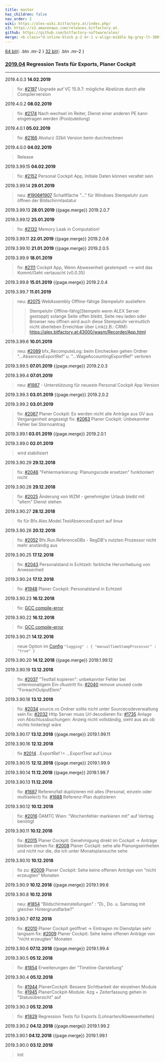 ```yaml
---
title: master
has_children: false
nav_order: 2
wiki: https://alex-wiki.bitfactory.at/index.php/
s3: https://s3.amazonaws.com/releases.bitfactory.at.
github: https://github.com/bitfactory-software/alex/
merge: <b class="d-inline-block p-2 mr-1 v-align-middle bg-grey-lt-300">Merge</b>
---
```


[64 bit]({{page.s3}}{{page.title}}/ALEX64.zip){: .btn .mr-2 }
[32 bit]({{page.s3}}{{page.title}}/ALEX32.zip){: .btn .mr-2 }

### [2019.04]({{page.github}}milestone/32) Regression Tests für Exports, Planer Cockpit
___

2019.4.0.3 **14.02.2019**
>fix: [#2197]({{page.github}}issues/2197) Upgrade auf VC 15.9.7: mögliche Abstürze durch alte Compilerversion 

2019.4.0.2 **08.02.2019**
>fix: [#2174]({{page.github}}issues/2174) Nach wechsel im Reiter, Dienst einer anderen PE kann eingetragen werden (Poolzuteilung) 

2019.4.0.1 **05.02.2019**
>fix: [#2166]({{page.github}}issues/2166) Absturz 32bit Version beim durchrechnen 

2019.4.0.0 **04.02.2019**
> Release

2019.3.99.15 **04.02.2019**
> fix: [#2152]({{page.github}}issues/2152) Personal Cockpit App, Initiale Daten können veraltet sein 

2019.3.99.14 **29.01.2019**
> neu: [#1906]({{page.github}}issues/1906)[#1907]({{page.github}}issues/1907) Schaltfläche "..." für Windows Stempeluhr zum öffnen der Bildschirmtastatur 

2019.3.99.13 **28.01.2019** {{page.merge}} 2019.2.0.7

2019.3.99.12 **25.01.2019**
> fix: [#2132]({{page.github}}issues/2132) Memory Leak in Computation!

2019.3.99.11 **22.01.2019** {{page.merge}} 2019.2.0.6

2019.3.99.10 **21.01.2019** {{page.merge}} 2019.2.0.5

2019.3.99.9 **18.01.2019**
> fix: [#2111]({{page.github}}issues/2111) Cockpit App, Wenn Abwesenheit gestempelt --> wird das Kommt/Geht vertauscht (v0.0.35)

2019.3.99.8 **15.01.2019** {{page.merge}} 2019.2.0.4

2019.3.99.7 **11.01.2019**
> neu: [#2075]({{page.github}}issues/2075) WebAssembly Offline-fähige Stempeluhr ausliefern
>> Stempeluhr Offline-fähig(Stempeln wenn ALEX Server gestoppt) solange Seite offen bleibt, Seite neu laden oder Browser neu öffnen wird auch diese Stempeluhr vermutlich nicht überleben
>> Erreichbar über Link(z.B.: CRM): https://alex.bitfactory.at:43000/wasm/Recorder/App.html

2019.3.99.6 **10.01.2019**
> neu: [#2089]({{page.github}}issues/2089) bfx_RecomputeLog: beim Einchecken gehen Ordner "...AbsencesExportRef" u. "...WageAccountingExportRef" verloren

2019.3.99.5 **07.01.2019** {{page.merge}} 2019.2.0.3

2019.3.99.4 **07.01.2019**
> neu: [#1987]({{page.github}}issues/1987) - Unterstützung für neueste Personal Cockpit App Version

2019.3.99.3 **03.01.2019** {{page.merge}} 2019.2.0.2

2019.3.99.2 **03.01.2019**
> fix: [#2067]({{page.github}}issues/2067) Planer Cockpit: Es werden nicht alle Anträge aus GV aus Vergangenheit angezeigt
> fix: [#2063]({{page.github}}issues/2063) Planer Cockpit: Unbekannter Fehler bei Stornoantrag

2019.3.99.1 **03.01.2019** {{page.merge}} 2019.2.0.1

2019.3.99.0 **02.01.2019**
> wird stabilisiert

2019.3.90.29 **29.12.2018**
> fix: [#2046]({{page.github}}issues/2046) "Fehlermarkierung: Planungscode ersetzen" funktioniert nicht

2019.3.90.28 **29.12.2018**
> fix: [#2025]({{page.github}}issues/2025) Änderung von WZM - genehmigter Urlaub bleibt mit "altem" Dienst stehen

2019.3.90.27 **28.12.2018**
> fix für Bfx.Alex.Model.TestAbsencesExport auf linux

2019.3.90.26 **20.12.2018**
> fix: [#2052]({{page.github}}issues/2052) Bfx.Run.ReferenceDBs - RegDB's nutzten Prozessor nicht mehr anständig aus

2019.3.90.25 **17.12.2018**
> fix: [#2043]({{page.github}}issues/2043) Personalstand in Echtzeit: farbliche Hervorhebung von Anwesenheit

2019.3.90.24 **17.12.2018**
> fix: [#1948]({{page.github}}issues/1948) Planer Cockpit: Personalstand in Echtzeit

2019.3.90.23 **16.12.2018**
> fix: [GCC compile-error]({{page.github}}commit/2e204f780cee804bfceeb7062e1f10f7cacebf37)

2019.3.90.22 **16.12.2018**
> fix: [GCC compile-error]({{page.github}}commit/746184014d0a36bfff05d53ebaadff80b9346194)

2019.3.90.21 **14.12.2018**
> neue Option im [Config]({{page.wiki}}ALEX-Config-File) `"logging" : { "manualTimeStampProcessor" : "true" }`

2019.3.90.20 **14.12.2018** {{page.merge}} 2019.1.99.12

2019.3.90.19 **13.12.2018**
> fix: [#2037]({{page.github}}issues/2037) "Testfall kopieren": unbekannter Fehler bei untermonatigem Ein-/Austritt
> fix: [#2040]({{page.github}}issues/2040) remove unused code "ForeachOutputElem"

2019.3.90.18 **13.12.2018**
> fix: [#2034]({{page.github}}issues/2034) source\.vs Ordner sollte nicht unter Sourcecodeverwaltung sein
> fix: [#2032]({{page.github}}issues/2032) Http Server muss Url decodieren
> fix: [#1735]({{page.github}}issues/1735) Anlage von Abschlussbuchungen: Anzeig nicht vollständig, sieht aus als ob nichts hinterlegt wäre

2019.3.90.17 **13.12.2018** {{page.merge}} 2019.1.99.11

2019.3.90.16 **12.12.2018**
> fix [#2014]({{page.github}}issues/2014) ..ExportRef != ...ExportTest auf Linux

2019.3.90.15 **12.12.2018** {{page.merge}} 2019.1.99.9

2019.3.90.14 **11.12.2018** {{page.merge}} 2019.1.99.7

2019.3.90.13 **11.12.2018**
> fix: [#1687]({{page.github}}issues/1687) Referenzfall duplizieren mit alles (Personal, einzeln oder multiselect)
> fix: [#1688]({{page.github}}issues/1688) Referenz-Plan duplizieren

2019.3.90.12 **10.12.2018**
> fix: [#2016]({{page.github}}issues/2016) ÖAMTC Wien: "Wochenfehler markieren mit" auf Vertrag benötigt

2019.3.90.11 **10.12.2018**
> fix: [#2015]({{page.github}}issues/2015) Planer Cockpit: Genehmigung direkt im Cockpit -> Anträge bleiben stehen
> fix: [#2008]({{page.github}}issues/2008) Planer Cockpit: sehe alle Planungseinheiten und nicht nur die, die ich unter Monatsplansuche sehe

2019.3.90.10 **10.12.2018**
> fix zu: [#2009]({{page.github}}issues/2009) Planer Cockpit: Sehe keine offenen Anträge von "nicht erzeugten" Monaten

2019.3.90.9 **10.12.2018** {{page.merge}} 2019.1.99.6

2019.3.90.8 **10.12.2018**
> neu: [#1854]({{page.github}}issues/1854) "Bildschirmeinstellungen" : "Di., Do. u. Samstag mit gleicher Hintergrundfarbe?"

2019.3.90.7 **07.12.2018**
> fix: [#2010]({{page.github}}issues/2010) Planer Cockpit geöffnet -> Eintragen im Dienstplan sehr langsam
> fix: [#2009]({{page.github}}issues/2009) Planer Cockpit: Sehe keine offenen Anträge von "nicht erzeugten" Monaten 

2019.3.90.6 **07.12.2018** {{page.merge}} 2019.1.99.4

2019.3.90.5 **05.12.2018**
> fix: [#1854]({{page.github}}issues/1854) Erweiterungen der "Timeline-Darstellung"

2019.3.90.4 **05.12.2018**
> fix: [#1944]({{page.github}}issues/1944) PlanerCockpit: Bessere Sichtbarkeit der einzelnen Module
> fix: [#1945]({{page.github}}issues/1945) PlanerCockpit-Module: Azg + Zeiterfassung gehen in "Statusübersicht" auf

2019.3.90.3 **05.12.2018**
> fix: [#1829]({{page.github}}issues/1829) Regression Tests für Exports (Lohnarten/Abwesenheiten) 

2019.3.90.2 **04.12.2018** {{page.merge}} 2019.1.99.2

2019.3.90.1 **04.12.2018** {{page.merge}} 2019.1.99.1

2019.3.90.0 **03.12.2018**
> Init
